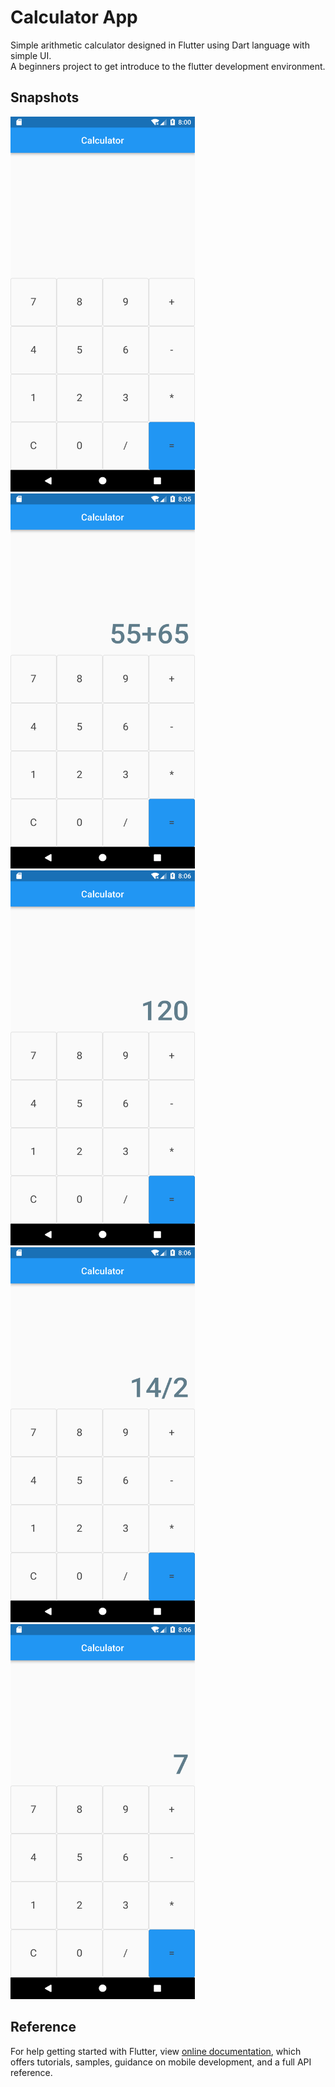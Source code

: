 # Calculator App
 Simple arithmetic calculator designed in Flutter using Dart language with simple UI.
<br>
 A beginners project to get introduce to the flutter development environment.
 
 ## Snapshots
<img src="screenshots/Screenshot1.png" height="600" width="295"/> &nbsp; <img src="screenshots/Screenshot2.png" height="600" width="295"/> &nbsp; <img src="screenshots/Screenshot3.png" height="600" width="295"/> &nbsp; <img src="screenshots/Screenshot4.png" height="600" width="295"/> &nbsp; <img src="screenshots/Screenshot5.png" height="600" width="295"/>

## Reference
For help getting started with Flutter, view [online documentation](https://flutter.dev/docs), which offers tutorials, samples, guidance on mobile development, and a full API reference.
